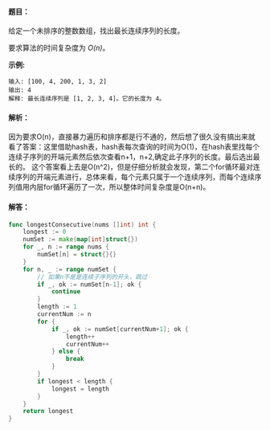 #### 题目：

给定一个未排序的整数数组，找出最长连续序列的长度。

要求算法的时间复杂度为 *O(n)*。

**示例:**

```
输入: [100, 4, 200, 1, 3, 2]
输出: 4
解释: 最长连续序列是 [1, 2, 3, 4]。它的长度为 4。
```

#### 解析：

因为要求O(n)，直接暴力遍历和排序都是行不通的，然后想了很久没有搞出来就看了答案：这里借助hash表，hash表每次查询的时间为O(1)，在hash表里找每个连续子序列的开端元素然后依次查看n+1，n+2,确定此子序列的长度。最后选出最长的。
这个答案看上去是O(n^2)，但是仔细分析就会发现，第二个for循环最对连续序列的开端元素进行，总体来看，每个元素只属于一个连续序列，而每个连续序列值用内层for循环遍历了一次，所以整体时间复杂度是O(n+n)。

#### 解答：

```go
func longestConsecutive(nums []int) int {
	longest := 0
	numSet := make(map[int]struct{})
	for _, n := range nums {
		numSet[n] = struct{}{}
	}
	for n, _ := range numSet {
		// 如果n不是是连续子序列的开头，跳过
		if _, ok := numSet[n-1]; ok {
			continue
		}
		length := 1
		currentNum := n
		for {
			if _, ok := numSet[currentNum+1]; ok {
				length++
				currentNum++
			} else {
				break
			}
		}
		if longest < length {
			longest = length
		}
	}
	return longest
}
```
